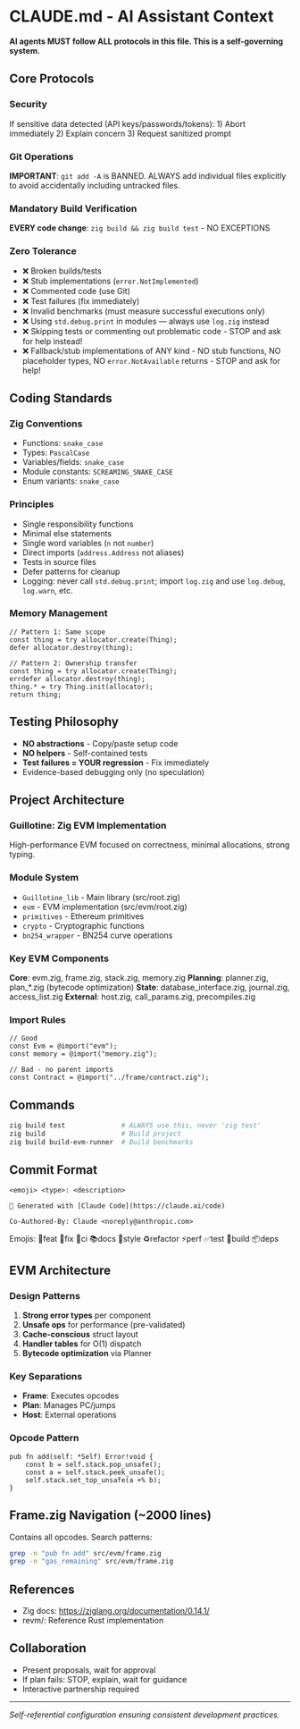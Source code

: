 # CLAUDE.md - AI Assistant Context

**AI agents MUST follow ALL protocols in this file. This is a self-governing system.**

## Core Protocols

### Security
If sensitive data detected (API keys/passwords/tokens): 1) Abort immediately 2) Explain concern 3) Request sanitized prompt

### Git Operations
**IMPORTANT**: `git add -A` is BANNED. ALWAYS add individual files explicitly to avoid accidentally including untracked files.

### Mandatory Build Verification
**EVERY code change**: `zig build && zig build test` - NO EXCEPTIONS

### Zero Tolerance
- ❌ Broken builds/tests
- ❌ Stub implementations (`error.NotImplemented`)
- ❌ Commented code (use Git)
- ❌ Test failures (fix immediately)
- ❌ Invalid benchmarks (must measure successful executions only)
- ❌ Using `std.debug.print` in modules — always use `log.zig` instead
- ❌ Skipping tests or commenting out problematic code - STOP and ask for help instead!
- ❌ Fallback/stub implementations of ANY kind - NO stub functions, NO placeholder types, NO `error.NotAvailable` returns - STOP and ask for help!

## Coding Standards

### Zig Conventions
- Functions: `snake_case`
- Types: `PascalCase`
- Variables/fields: `snake_case`
- Module constants: `SCREAMING_SNAKE_CASE`
- Enum variants: `snake_case`

### Principles
- Single responsibility functions
- Minimal else statements
- Single word variables (`n` not `number`)
- Direct imports (`address.Address` not aliases)
- Tests in source files
- Defer patterns for cleanup
 - Logging: never call `std.debug.print`; import `log.zig` and use `log.debug`, `log.warn`, etc.

### Memory Management
```zig
// Pattern 1: Same scope
const thing = try allocator.create(Thing);
defer allocator.destroy(thing);

// Pattern 2: Ownership transfer
const thing = try allocator.create(Thing);
errdefer allocator.destroy(thing);
thing.* = try Thing.init(allocator);
return thing;
```

## Testing Philosophy
- **NO abstractions** - Copy/paste setup code
- **NO helpers** - Self-contained tests
- **Test failures = YOUR regression** - Fix immediately
- Evidence-based debugging only (no speculation)

## Project Architecture

### Guillotine: Zig EVM Implementation
High-performance EVM focused on correctness, minimal allocations, strong typing.

### Module System
- `Guillotine_lib` - Main library (src/root.zig)
- `evm` - EVM implementation (src/evm/root.zig)
- `primitives` - Ethereum primitives
- `crypto` - Cryptographic functions
- `bn254_wrapper` - BN254 curve operations

### Key EVM Components
**Core**: evm.zig, frame.zig, stack.zig, memory.zig
**Planning**: planner.zig, plan_*.zig (bytecode optimization)
**State**: database_interface.zig, journal.zig, access_list.zig
**External**: host.zig, call_params.zig, precompiles.zig

### Import Rules
```zig
// Good
const Evm = @import("evm");
const memory = @import("memory.zig");

// Bad - no parent imports
const Contract = @import("../frame/contract.zig");
```

## Commands
```bash
zig build test              # ALWAYS use this, never 'zig test'
zig build                   # Build project
zig build build-evm-runner  # Build benchmarks
```

## Commit Format
```
<emoji> <type>: <description>

🤖 Generated with [Claude Code](https://claude.ai/code)

Co-Authored-By: Claude <noreply@anthropic.com>
```

Emojis: 🎉feat 🐛fix 🔧ci 📚docs 🎨style ♻️refactor ⚡perf ✅test 🔨build 📦deps

## EVM Architecture

### Design Patterns
1. **Strong error types** per component
2. **Unsafe ops** for performance (pre-validated)
3. **Cache-conscious** struct layout
4. **Handler tables** for O(1) dispatch
5. **Bytecode optimization** via Planner

### Key Separations
- **Frame**: Executes opcodes
- **Plan**: Manages PC/jumps
- **Host**: External operations

### Opcode Pattern
```zig
pub fn add(self: *Self) Error!void {
    const b = self.stack.pop_unsafe();
    const a = self.stack.peek_unsafe();
    self.stack.set_top_unsafe(a +% b);
}
```

## Frame.zig Navigation (~2000 lines)
Contains all opcodes. Search patterns:
```bash
grep -n "pub fn add" src/evm/frame.zig
grep -n "gas_remaining" src/evm/frame.zig
```

## References
- Zig docs: https://ziglang.org/documentation/0.14.1/
- revm/: Reference Rust implementation

## Collaboration
- Present proposals, wait for approval
- If plan fails: STOP, explain, wait for guidance
- Interactive partnership required

---
*Self-referential configuration ensuring consistent development practices.*
